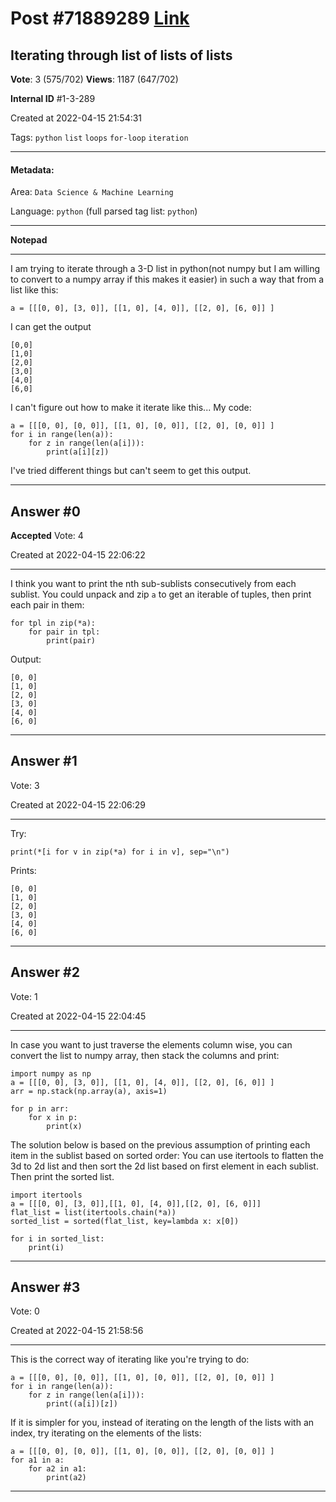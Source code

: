 
# Post \#71889289 [Link](https://stackoverflow.com/questions/71889289/)

## Iterating through list of lists of lists

**Vote**: 3 (575/702) **Views**: 1187 (647/702) 

**Internal ID** \#1-3-289

Created at 2022-04-15 21:54:31

Tags: `python` `list` `loops` `for-loop` `iteration`

----------

#### Metadata:

Area: `Data Science & Machine Learning`

Language: `python` (full parsed tag list: `python`)

----------

**Notepad**


----------

I am trying to iterate through a 3-D list in python(not numpy but I am willing to convert to a numpy array if this makes it easier) in such a way that from a list like this:
```
a = [[[0, 0], [3, 0]], [[1, 0], [4, 0]], [[2, 0], [6, 0]] ]
```

I can get the output
```
[0,0]
[1,0]
[2,0]
[3,0]
[4,0]
[6,0]
```

I can't figure out how to make it iterate like this...
My code:
```
a = [[[0, 0], [0, 0]], [[1, 0], [0, 0]], [[2, 0], [0, 0]] ]
for i in range(len(a)):
    for z in range(len(a[i])):
        print(a[i][z])
```

I've tried different things but can't seem to get this output.


----------
        
## Answer \#0

**Accepted** Vote: 4

Created at 2022-04-15 22:06:22

------------

I think you want to print the nth sub-sublists consecutively from each sublist. You could unpack and zip `a` to get an iterable of tuples, then print each pair in them:
```
for tpl in zip(*a):
    for pair in tpl:
        print(pair)
```

Output:
```
[0, 0]
[1, 0]
[2, 0]
[3, 0]
[4, 0]
[6, 0]
```



------------
    
    
## Answer \#1

 Vote: 3

Created at 2022-04-15 22:06:29

------------

Try:
```
print(*[i for v in zip(*a) for i in v], sep="\n")
```

Prints:
```
[0, 0]
[1, 0]
[2, 0]
[3, 0]
[4, 0]
[6, 0]
```



------------
    
    
## Answer \#2

 Vote: 1

Created at 2022-04-15 22:04:45

------------

In case you want to just traverse the elements column wise, you can convert the list to numpy array, then stack the columns and print:
```
import numpy as np
a = [[[0, 0], [3, 0]], [[1, 0], [4, 0]], [[2, 0], [6, 0]] ]
arr = np.stack(np.array(a), axis=1)

for p in arr:
    for x in p:
        print(x)
```

The solution below is based on the previous assumption of printing each item in the sublist based on sorted order:
You can use itertools to flatten the 3d to 2d list and then sort the 2d list based on first element in each sublist. Then print the sorted list.
```
import itertools
a = [[[0, 0], [3, 0]],[[1, 0], [4, 0]],[[2, 0], [6, 0]]]
flat_list = list(itertools.chain(*a))
sorted_list = sorted(flat_list, key=lambda x: x[0])

for i in sorted_list:
    print(i)
```



------------
    
    
## Answer \#3

 Vote: 0

Created at 2022-04-15 21:58:56

------------

This is the correct way of iterating like you're trying to do:
```
a = [[[0, 0], [0, 0]], [[1, 0], [0, 0]], [[2, 0], [0, 0]] ]
for i in range(len(a)):
    for z in range(len(a[i])):
        print((a[i])[z])
```

If it is simpler for you, instead of iterating on the length of the lists with an index, try iterating on the elements of the lists:
```
a = [[[0, 0], [0, 0]], [[1, 0], [0, 0]], [[2, 0], [0, 0]] ]
for a1 in a:
    for a2 in a1:
        print(a2)
```



------------
    
    